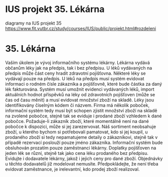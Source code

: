 # IUS projekt 35. Lékárna
diagramy na IUS projekt 35
https://www.fit.vutbr.cz/study/courses/IUS/public/projekt.html#rozdeleni
# 35. Lékárna
Vaším úkolem je vývoj informačního systému lékárny. Lékárna vydává občanům léky jak na předpis, tak i bez předpisu. U léků vydávaných na předpis může část ceny hradit zdravotní pojišťovna. Některé léky se vydávají pouze na předpis. U léků na předpis musí systém evidovat informaci o rodném čísle zákazníka a pojišťovně, které bude částka za daný lék fakturována. Systém musí umožnit evidenci vydávaných léků, import aktuálních hodnot příspěvků na léky od zdravotních pojišťoven (může se čas od času měnit) a musí evidovat množství zboží na skladě. Léky jsou identifikovány číselným kódem či názvem. Firma má několik poboček, informační systém tedy musí být schopen zjistit množství zboží na skladě na zvolené pobočce, stejně tak se eviduje i prodané zboží vzhledem k dané pobočce. Požaduje-li zákazník zboží, které momentálně není na dané pobočce k dispozici, může si jej zarezervovat. Náš sortiment neobsahuje zboží, u kterého bychom si potřebovali pamatovat, kdo si jej koupil, u prodaného zboží si tedy nepamatujeme detaily o zákazníkovi, stejně tak v případě rezervací poslouží pouze jméno zákazníka. Informační systém bude obsluhován prozatím pouze zaměstnanci lékárny. Doplatky pojišťoven na jeden lék se různí, stejně tak jako cena léku prodaného bez předpisu. Evidujte i dodavatele lékárny, jakož i jejich ceny pro dané zboží. Objednávky u těchto dodavatelů již modelovat nemusíte. Předpokládejte, že není třeba evidovat zaměstnance, je irelevantní, kdo prodej zboží realizoval.

